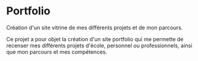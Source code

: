 # Portfolio
Création d'un site vitrine de mes différents projets et de mon parcours. 

Ce projet a pour objet la création d'un site portfolio qui me permette de recenser mes différents projets d'école, personnel ou professionnels, ainsi que mon parcours et mes compétences.

